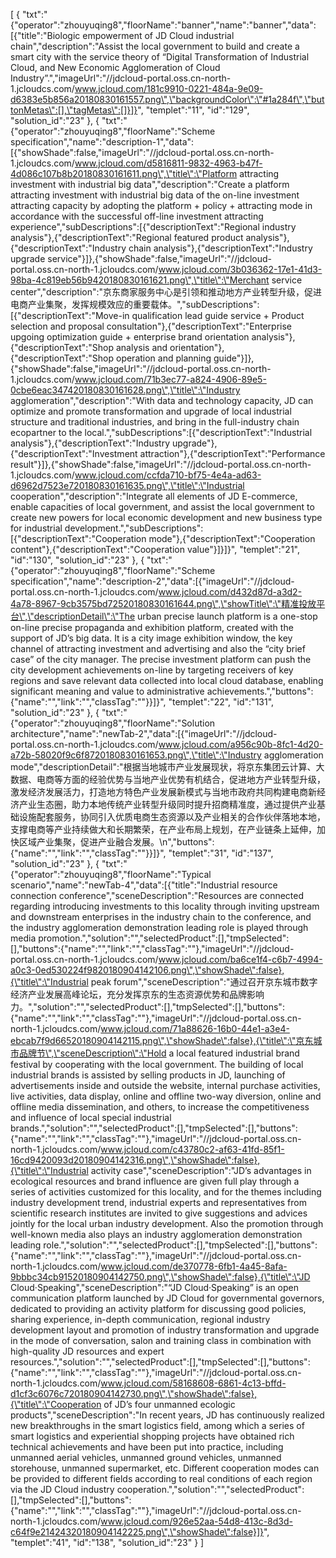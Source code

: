 [
	{
		"txt":"{\"operator\":\"zhouyuqing8\",\"floorName\":\"banner\",\"name\":\"banner\",\"data\":[{\"title\":\"Biologic empowerment of JD Cloud industrial chain\",\"description\":\"Assist the local government to build and create a smart city with the service theory of “Digital Transformation of Industrial Cloud, and New Economic Agglomeration of Cloud Industry”.\",\"imageUrl\":\"//jdcloud-portal.oss.cn-north-1.jcloudcs.com/www.jcloud.com/181c9910-0221-484a-9e09-d6383e5b856a20180830161557.png\",\"backgroundColor\":\"#1a284f\",\"buttonMetas\":[],\"tagMetas\":[]}]}",
		"templet":"11",
		"id":"129",
		"solution_id":"23"
	},
	{
		"txt":"{\"operator\":\"zhouyuqing8\",\"floorName\":\"Scheme specification\",\"name\":\"description-1\",\"data\":[{\"showShade\":false,\"imageUrl\":\"//jdcloud-portal.oss.cn-north-1.jcloudcs.com/www.jcloud.com/d5816811-9832-4963-b47f-4d086c107b8b20180830161611.png\",\"title\":\"Platform attracting investment with industrial big data\",\"description\":\"Create a platform attracting investment with industrial big data of the on-line investment attracting capacity by adopting the platform + policy + attracting mode in accordance with the successful off-line investment attracting experience\",\"subDescriptions\":[{\"descriptionText\":\"Regional industry analysis\"},{\"descriptionText\":\"Regional featured product analysis\"},{\"descriptionText\":\"Industry chain analysis\"},{\"descriptionText\":\"Industry upgrade service\"}]},{\"showShade\":false,\"imageUrl\":\"//jdcloud-portal.oss.cn-north-1.jcloudcs.com/www.jcloud.com/3b036362-17e1-41d3-98ba-4c819eb56b9420180830161621.png\",\"title\":\"Merchant service center\",\"description\":\"京东商家服务中心是引领和推动地方产业转型升级，促进电商产业集聚，发挥规模效应的重要载体。\",\"subDescriptions\":[{\"descriptionText\":\"Move-in qualification lead guide service + Product selection and proposal consultation\"},{\"descriptionText\":\"Enterprise upgoing optimization guide + enterprise brand orientation analysis\"},{\"descriptionText\":\"Shop analysis and orientation\"},{\"descriptionText\":\"Shop operation and planning guide\"}]},{\"showShade\":false,\"imageUrl\":\"//jdcloud-portal.oss.cn-north-1.jcloudcs.com/www.jcloud.com/71b3ec77-a824-4906-89e5-0cbe6eac347420180830161628.png\",\"title\":\"Industry agglomeration\",\"description\":\"With data and technology capacity, JD can optimize and promote transformation and upgrade of local industrial structure and traditional industries, and bring in the full-industry chain ecopartner to the local.\",\"subDescriptions\":[{\"descriptionText\":\"Industrial analysis\"},{\"descriptionText\":\"Industry upgrade\"},{\"descriptionText\":\"Investment attraction\"},{\"descriptionText\":\"Performance result\"}]},{\"showShade\":false,\"imageUrl\":\"//jdcloud-portal.oss.cn-north-1.jcloudcs.com/www.jcloud.com/ccfda710-bf75-4e4a-ad63-d6962d7523e720180830161635.png\",\"title\":\"Industrial cooperation\",\"description\":\"Integrate all elements of JD E-commerce, enable capacities of local government, and assist the local government to create new powers for local economic development and new business type for industrial development.\",\"subDescriptions\":[{\"descriptionText\":\"Cooperation mode\"},{\"descriptionText\":\"Cooperation content\"},{\"descriptionText\":\"Cooperation value\"}]}]}",
		"templet":"21",
		"id":"130",
		"solution_id":"23"
	},
	{
		"txt":"{\"operator\":\"zhouyuqing8\",\"floorName\":\"Scheme specification\",\"name\":\"description-2\",\"data\":[{\"imageUrl\":\"//jdcloud-portal.oss.cn-north-1.jcloudcs.com/www.jcloud.com/d432d87d-a3d2-4a78-8967-9cb3575bd72520180830161644.png\",\"showTitle\":\"精准投放平台\",\"descriptionDetail\":\"The urban precise launch platform is a one-stop on-line precise propaganda and exhibition platform, created with the support of JD’s big data. It is a city image exhibition window, the key channel of attracting investment and advertising and also the “city brief case” of the city manager. The precise investment platform can push the city development achievements on-line by targeting receivers of key regions and save relevant data collected into local cloud database, enabling significant meaning and value to administrative achievements.\",\"buttons\":{\"name\":\"\",\"link\":\"\",\"classTag\":\"\"}}]}",
		"templet":"22",
		"id":"131",
		"solution_id":"23"
	},
	{
		"txt":"{\"operator\":\"zhouyuqing8\",\"floorName\":\"Solution architecture\",\"name\":\"newTab-2\",\"data\":[{\"imageUrl\":\"//jdcloud-portal.oss.cn-north-1.jcloudcs.com/www.jcloud.com/a956c90b-8fc1-4d20-a72b-58020f9c6f8720180830161653.png\",\"title\":\"Industry agglomeration mode\",\"descriptionDetail\":\"根据当地城市产业发展现状，将京东集团云计算、大数据、电商等方面的经验优势与当地产业优势有机结合，促进地方产业转型升级，激发经济发展活力，打造地方特色产业发展新模式与当地市政府共同构建电商新经济产业生态圈，助力本地传统产业转型升级同时提升招商精准度，通过提供产业基础设施配套服务，协同引入优质电商生态资源以及产业相关的合作伙伴落地本地，支撑电商等产业持续做大和长期繁荣，在产业布局上规划，在产业链条上延伸，加快区域产业集聚，促进产业融合发展。\\n\",\"buttons\":{\"name\":\"\",\"link\":\"\",\"classTag\":\"\"}}]}",
		"templet":"31",
		"id":"137",
		"solution_id":"23"
	},
	{
		"txt":"{\"operator\":\"zhouyuqing8\",\"floorName\":\"Typical scenario\",\"name\":\"newTab-4\",\"data\":[{\"title\":\"Industrial resource connection conference\",\"sceneDescription\":\"Resources are connected regarding introducing investments to this locality through inviting upstream and downstream enterprises in the industry chain to the conference, and the industry agglomeration demonstration leading role is played through media promotion.\",\"solution\":\"\",\"selectedProduct\":[],\"tmpSelected\":[],\"buttons\":{\"name\":\"\",\"link\":\"\",\"classTag\":\"\"},\"imageUrl\":\"//jdcloud-portal.oss.cn-north-1.jcloudcs.com/www.jcloud.com/ba6ce1f4-c6b7-4994-a0c3-0ed530224f9820180904142106.png\",\"showShade\":false},{\"title\":\"Industrial peak forum\",\"sceneDescription\":\"通过召开京东城市数字经济产业发展高峰论坛，充分发挥京东的生态资源优势和品牌影响力。\",\"solution\":\"\",\"selectedProduct\":[],\"tmpSelected\":[],\"buttons\":{\"name\":\"\",\"link\":\"\",\"classTag\":\"\"},\"imageUrl\":\"//jdcloud-portal.oss.cn-north-1.jcloudcs.com/www.jcloud.com/71a88626-16b0-44e1-a3e4-ebcab7f9d66520180904142115.png\",\"showShade\":false},{\"title\":\"京东城市品牌节\",\"sceneDescription\":\"Hold a local featured industrial brand festival by cooperating with the local government. The building of local industrial brands is assisted by selling products in JD, launching of advertisements inside and outside the website, internal purchase activities, live activities, data display, online and offline two-way diversion, online and offline media dissemination, and others, to increase the competitiveness and influence of local special industrial brands.\",\"solution\":\"\",\"selectedProduct\":[],\"tmpSelected\":[],\"buttons\":{\"name\":\"\",\"link\":\"\",\"classTag\":\"\"},\"imageUrl\":\"//jdcloud-portal.oss.cn-north-1.jcloudcs.com/www.jcloud.com/c43780c2-af63-41fd-85f1-16cd9420093d20180904142316.png\",\"showShade\":false},{\"title\":\"Industrial activity case\",\"sceneDescription\":\"JD’s advantages in ecological resources and brand influence are given full play through a series of activities customized for this locality, and for the themes including industry development trend, industrial experts and representatives from scientific research institutes are invited to give suggestions and advices jointly for the local urban industry development. Also the promotion through well-known media also plays an industry agglomeration demonstration leading role.\",\"solution\":\"\",\"selectedProduct\":[],\"tmpSelected\":[],\"buttons\":{\"name\":\"\",\"link\":\"\",\"classTag\":\"\"},\"imageUrl\":\"//jdcloud-portal.oss.cn-north-1.jcloudcs.com/www.jcloud.com/de370778-6fb1-4a45-8afa-9bbbc34cb91520180904142750.png\",\"showShade\":false},{\"title\":\"JD Cloud·Speaking\",\"sceneDescription\":\"“JD Cloud·Speaking” is an open communication platform launched by JD Cloud for governmental governors, dedicated to providing an activity platform for discussing good policies, sharing experience, in-depth communication, regional industry development layout and promotion of industry transformation and upgrade in the mode of conversation, salon and training class in combination with high-quality JD resources and expert resources.\",\"solution\":\"\",\"selectedProduct\":[],\"tmpSelected\":[],\"buttons\":{\"name\":\"\",\"link\":\"\",\"classTag\":\"\"},\"imageUrl\":\"//jdcloud-portal.oss.cn-north-1.jcloudcs.com/www.jcloud.com/58168608-6861-4c13-bffd-d1cf3c6076c720180904142730.png\",\"showShade\":false},{\"title\":\"Cooperation of JD’s four unmanned ecologic products\",\"sceneDescription\":\"In recent years, JD has continuously realized new breakthroughs in the smart logistics field, among which a series of smart logistics and experiential shopping projects have obtained rich technical achievements and have been put into practice, including unmanned aerial vehicles, unmanned ground vehicles, unmanned storehouse, unmanned supermarket, etc. Different cooperation modes can be provided to different fields according to real conditions of each region via the JD Cloud industry cooperation.\",\"solution\":\"\",\"selectedProduct\":[],\"tmpSelected\":[],\"buttons\":{\"name\":\"\",\"link\":\"\",\"classTag\":\"\"},\"imageUrl\":\"//jdcloud-portal.oss.cn-north-1.jcloudcs.com/www.jcloud.com/926e52aa-54d8-413c-8d3d-c64f9e21424320180904142225.png\",\"showShade\":false}]}",
		"templet":"41",
		"id":"138",
		"solution_id":"23"
	}
]